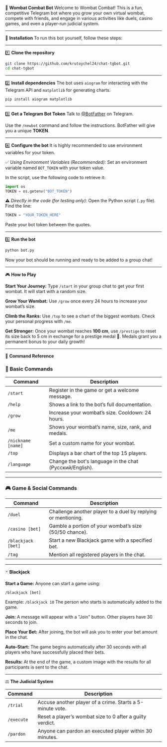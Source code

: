 🦡 **Wombat Combat Bot**
Welcome to Wombat Combat!
This is a fun, competitive Telegram bot where you grow your own virtual wombat, compete with friends, and engage in various activities like duels, casino games, and even a player-run judicial system.

---

🚀 **Installation**
To run this bot yourself, follow these steps:

---

1️⃣ **Clone the repository**

```bash
git clone https://github.com/krutoychel24/chat-tgbot.git
cd chat-tgbot
```

---

2️⃣ **Install dependencies**
The bot uses `aiogram` for interacting with the Telegram API and `matplotlib` for generating charts.

```bash
pip install aiogram matplotlib
```

---

3️⃣ **Get a Telegram Bot Token**
Talk to [@BotFather](https://t.me/BotFather) on Telegram.

Use the `/newbot` command and follow the instructions.
BotFather will give you a unique **TOKEN**.

---

4️⃣ **Configure the bot**
It is highly recommended to use environment variables for your token.

✅ *Using Environment Variables (Recommended):*
Set an environment variable named `BOT_TOKEN` with your token value.

In the script, use the following code to retrieve it:

```python
import os
TOKEN = os.getenv("BOT_TOKEN")
```

⚠️ *Directly in the code (for testing only):*
Open the Python script (`.py` file).
Find the line:

```python
TOKEN = "YOUR_TOKEN_HERE"
```

Paste your bot token between the quotes.

---

5️⃣ **Run the bot**

```bash
python bot.py
```

Now your bot should be running and ready to be added to a group chat!

---

🎮 **How to Play**

**Start Your Journey:**
Type `/start` in your group chat to get your first wombat. It will start with a random size.

**Grow Your Wombat:**
Use `/grow` once every 24 hours to increase your wombat’s size.

**Climb the Ranks:**
Use `/top` to see a chart of the biggest wombats.
Check your personal progress with `/me`.

**Get Stronger:**
Once your wombat reaches **100 cm**, use `/prestige` to reset its size back to 5 cm in exchange for a prestige medal 🏅.
Medals grant you a permanent bonus to your daily growth!

---

📖 **Command Reference**

### 📝 Basic Commands

| Command            | Description                                              |
| ------------------ | -------------------------------------------------------- |
| `/start`           | Register in the game or get a welcome message.           |
| `/help`            | Shows a link to the bot’s full documentation.            |
| `/grow`            | Increase your wombat’s size. Cooldown: 24 hours.         |
| `/me`              | Shows your wombat’s name, size, rank, and medals.        |
| `/nickname [name]` | Set a custom name for your wombat.                       |
| `/top`             | Displays a bar chart of the top 15 players.              |
| `/language`        | Change the bot's language in the chat (Русский/English). |

---

### 🎮 Game & Social Commands

| Command            | Description                                                   |
| ------------------ | ------------------------------------------------------------- |
| `/duel`            | Challenge another player to a duel by replying or mentioning. |
| `/casino [bet]`    | Gamble a portion of your wombat’s size (50/50 chance).        |
| `/blackjack [bet]` | Start a new Blackjack game with a specified bet.              |
| `/tag`             | Mention all registered players in the chat.                   |

---

🃏 **Blackjack**

**Start a Game:**
Anyone can start a game using:

```text
/blackjack [bet]
```

Example: `/blackjack 10`
The person who starts is automatically added to the game.

**Join:**
A message will appear with a "Join" button. Other players have 30 seconds to join.

**Place Your Bet:**
After joining, the bot will ask you to enter your bet amount in the chat.

**Auto-Start:**
The game begins automatically after 30 seconds with all players who have successfully placed their bets.

**Results:**
At the end of the game, a custom image with the results for all participants is sent to the chat.

---

⚖️ **The Judicial System**

| Command    | Description                                               |
| ---------- | --------------------------------------------------------- |
| `/trial`   | Accuse another player of a crime. Starts a 5-minute vote. |
| `/execute` | Reset a player’s wombat size to 0 after a guilty verdict. |
| `/pardon`  | Anyone can pardon an executed player within 30 minutes.   |


